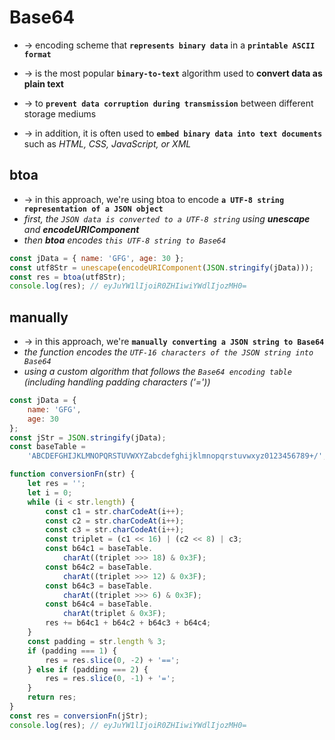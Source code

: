 # Base64
* -> encoding scheme that **`represents binary data`** in a **`printable ASCII format`**
* -> is the most popular **`binary-to-text`** algorithm used to **convert data as plain text** 

* -> to **`prevent data corruption during transmission`** between different storage mediums
* -> in addition, it is often used to **`embed binary data into text documents`** such as _HTML, CSS, JavaScript, or XML_

## btoa
* -> in this approach, we're using btoa to encode **`a UTF-8 string representation of a JSON object`**
* _first, the `JSON data is converted to a UTF-8 string` using **unescape** and **encodeURIComponent**_
* _then **btoa** encodes `this UTF-8 string to Base64`_

```js
const jData = { name: 'GFG', age: 30 };
const utf8Str = unescape(encodeURIComponent(JSON.stringify(jData)));
const res = btoa(utf8Str);
console.log(res); // eyJuYW1lIjoiR0ZHIiwiYWdlIjozMH0=
```

## manually
* -> in this approach, we're **`manually converting a JSON string to Base64`**
* _the function encodes the `UTF-16 characters of the JSON string into Base64`_
* _using a custom algorithm that follows the `Base64 encoding table` (including handling padding characters ('='))_

```js
const jData = {
    name: 'GFG',
    age: 30
};
const jStr = JSON.stringify(jData);
const baseTable = 
    'ABCDEFGHIJKLMNOPQRSTUVWXYZabcdefghijklmnopqrstuvwxyz0123456789+/';

function conversionFn(str) {
    let res = '';
    let i = 0;
    while (i < str.length) {
        const c1 = str.charCodeAt(i++);
        const c2 = str.charCodeAt(i++);
        const c3 = str.charCodeAt(i++);
        const triplet = (c1 << 16) | (c2 << 8) | c3;
        const b64c1 = baseTable.
            charAt((triplet >>> 18) & 0x3F);
        const b64c2 = baseTable.
            charAt((triplet >>> 12) & 0x3F);
        const b64c3 = baseTable.
            charAt((triplet >>> 6) & 0x3F);
        const b64c4 = baseTable.
            charAt(triplet & 0x3F);
        res += b64c1 + b64c2 + b64c3 + b64c4;
    }
    const padding = str.length % 3;
    if (padding === 1) {
        res = res.slice(0, -2) + '==';
    } else if (padding === 2) {
        res = res.slice(0, -1) + '=';
    }
    return res;
}
const res = conversionFn(jStr);
console.log(res); // eyJuYW1lIjoiR0ZHIiwiYWdlIjozMH0=
```
